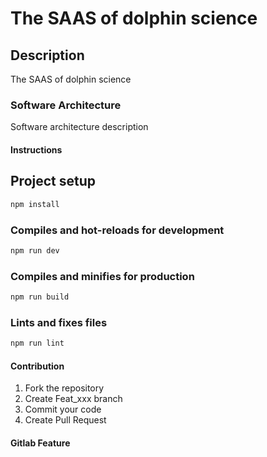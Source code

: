 # The SAAS of dolphin science

## Description

The SAAS of dolphin science

### Software Architecture

Software architecture description

#### Instructions

## Project setup

```js
npm install
```

### Compiles and hot-reloads for development

```js
npm run dev
```

### Compiles and minifies for production

```js
npm run build
```

### Lints and fixes files

```js
npm run lint
```

#### Contribution

1. Fork the repository
2. Create Feat_xxx branch
3. Commit your code
4. Create Pull Request

#### Gitlab Feature
